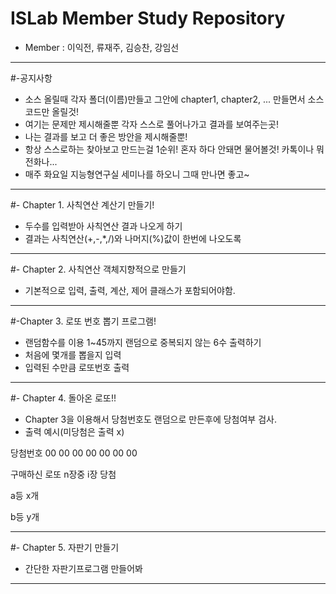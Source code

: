 # ISLab Member Study Repository
- Member : 이익전, 류재주, 김승찬, 강임선

----------

#-공지사항
- 소스 올릴때 각자 폴더(이름)만들고 그안에 chapter1, chapter2, ... 만들면서 소스코드만 올릴것!
- 여기는 문제만 제시해줄뿐 각자 스스로 풀어나가고 결과를 보여주는곳!
- 나는 결과를 보고 더 좋은 방안을 제시해줄뿐!
- 항상 스스로하는 찾아보고 만드는걸 1순위! 혼자 하다 안돼면 물어볼것! 카톡이나 뭐 전화나...
- 매주 화요일 지능형연구실 세미나를 하오니 그때 만나면 좋고~

----------

#- Chapter 1. 사칙연산 계산기 만들기!
- 두수를 입력받아 사칙연산 결과 나오게 하기
- 결과는 사칙연산(+,-,*,/)와 나머지(%)값이 한번에 나오도록

----------

#- Chapter 2. 사칙연산 객체지향적으로 만들기
- 기본적으로 입력, 출력, 계산, 제어 클래스가 포함되어야함.

----------

#-Chapter 3. 로또 번호 뽑기 프로그램!
- 랜덤함수를 이용 1~45까지 랜덤으로 중복되지 않는 6수 출력하기
- 처음에 몇개를 뽑을지 입력
- 입력된 수만큼 로또번호 출력

----------

#- Chapter 4. 돌아온 로또!!
- Chapter 3을 이용해서 당첨번호도 랜덤으로 만든후에 당첨여부 검사.
- 출력 예시(미당첨은 출력 x)

 당첨번호 00 00 00 00 00 00 00
 
 구매하신 로또 n장중 i장 당첨
 
 a등 x개
 
 b등 y개

----------

#- Chapter 5. 자판기 만들기
- 간단한 자판기프로그램 만들어봐

----------
